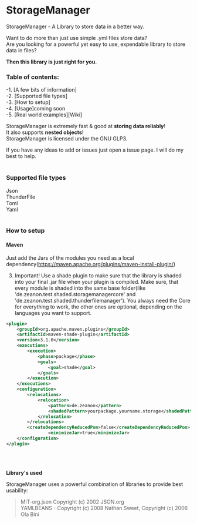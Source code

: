 # StorageManager
StorageManager - A Library to store data in a better way.

Want to do more than just use simple .yml files store data?<br>
Are you looking for a powerful yet easy to use, expendable library to store data in files?<br>

**Then this library is just right for you.**

### Table of contents:
-1. [A few bits of information] <br>
-2. [Supported file types] <br>
-3. [How to setup] <br>
-4. [Usage]coming soon <br>
-5. [Real world examples][Wiki] <br>



StorageManager is extremely fast & good at **storing data reliably**! <br>
It also supports **nested objects**!<br>
StorageManager is licensed under the GNU GLP3.

If you have any ideas to add or issues just open a issue page. I will do my best to help.<br>
<br>

### Supported file types
Json<br>
ThunderFile<br>
Toml<br>
Yaml<br>
<br>

### How to setup

#### Maven

Just add the Jars of the modules you need as a local dependency(https://maven.apache.org/plugins/maven-install-plugin/)
	

3. Important! Use a shade plugin to make sure that the library is shaded into your final .jar file when your
plugin is compiled. 
Make sure, that every module is shaded into the same base folder(like 'de.zeanon.test.shaded.storagemanagercore' and 'de.zeanon.test.shaded.thunderfilemanager').
You always need the Core for everything to work, the other ones are optional, depending on the languages you want to support.

```xml
<plugin>
	<groupId>org.apache.maven.plugins</groupId>
	<artifactId>maven-shade-plugin</artifactId>
	<version>3.1.0</version>
	<executions>
		<execution>
			<phase>package</phase>
			<goals>
				<goal>shade</goal>
			</goals>
		</execution>
	</executions>
	<configuration>
		<relocations>
			<relocation>
				<pattern>de.zeanon</pattern>
				<shadedPattern>yourpackage.yourname.storage</shadedPattern>
			</relocation>
		</relocations>
		<createDependencyReducedPom>false</createDependencyReducedPom>
                <minimizeJar>true</minimizeJar>
	</configuration>
</plugin>
```	   
<br>
<br>

**Library's used**

StorageManager uses a powerful combination of libraries to provide best usability: 

>MIT-org.json Copyright (c) 2002 JSON.org <br>
>YAMLBEANS - Copyright (c) 2008 Nathan Sweet, Copyright (c) 2006 Ola Bini <br>
